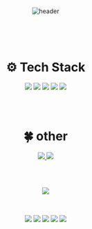 ### 
<div align="center">
  

![header](https://capsule-render.vercel.app/api?type=Venom&color=FFE4E1&height=150&section=header&text=🌼ae_Ong🌼&fontColor=8e7cc3&fontSize=50&animation=fadeIn&fontAlignY=55)


  <br/><br/><br/>
### <h1>⚙️ Tech Stack </h1>
<img src="https://img.shields.io/badge/Github-black?style=flat-square&logo=github&logoColor=#9B9B9B"/> <img src="https://img.shields.io/badge/Spring Boot-green?style=flat-square&logo=Springboot&logoColor=CC6699"/> <img src="https://img.shields.io/badge/JAVA-yellow?style=flat-square&logo=IntelliJidea&logoColor=000000"/> <img src="https://img.shields.io/badge/MySQL-blue?style=flat-square&logo=MariaDB&logoColor=000000"/> <img src="https://img.shields.io/badge/Gradle-gray?style=flat-square&logo=gradle&logoColor=#24A47F"/> 
<br/>
<!-- <div style="display: flex; align-items: flex-start;">
<img src="https://techstack-generator.vercel.app/github-icon.svg" alt="icon" width="65" height="65" />
<img src="https://techstack-generator.vercel.app/java-icon.svg" alt="icon" width="65" height="65" />
<img src="https://techstack-generator.vercel.app/mysql-icon.svg" alt="icon" width="65" height="65" />-->
<br/><br/>
  
### <h1>🍀 other</h1>
<a href="https://liuxueshenghuo.tistory.com/" target="_blank"><img src="https://img.shields.io/badge/TISTORY-ff5500?styleflat-square&logo=tistory&logoColor=ffffff"/>
<a href="https://watery-school-5c0.notion.site/JAVA-8633fd35cbd84127bae1c229a1f5d014?pvs=4" target="_blank"><img src="https://img.shields.io/badge/NOTION-black?styleflat-square&logo=Notion&logoColor=white"/>
</a>

<br/><br/>

<a href="https://github.com/yangaeyoung"><img src="https://hits.seeyoufarm.com/api/count/incr/badge.svg?url=https%3A%2F%2Fgithub.com%2Fsoyeon207&count_bg=%23000000&title_bg=%23000000&icon=github.svg&icon_color=%23E7E7E7&title=GitHub&edge_flat=false)"/></a> 
<br/><br/><br/>
<!--[![Top Langs](https://github-readme-stats.vercel.app/api/top-langs/?username=yangaeyoung&layout=compact)](https://github.com/yangaeyoung) -->




![](http://github-profile-summary-cards.vercel.app/api/cards/profile-details?username=yangaeyoung&theme=graywhite)
![](http://github-profile-summary-cards.vercel.app/api/cards/repos-per-language?username=yangaeyoung&theme=graywhite)
![](http://github-profile-summary-cards.vercel.app/api/cards/most-commit-language?username=yangaeyoung&theme=graywhite)
![](http://github-profile-summary-cards.vercel.app/api/cards/stats?username=yangaeyoung&theme=graywhite)
![](http://github-profile-summary-cards.vercel.app/api/cards/productive-time?username=yangaeyoung&theme=graywhite&utcOffset=8)

</div>





<!--
**yangaeyoung/yangaeyoung** is a ✨ _special_ ✨ repository because its `README.md` (this file) appears on your GitHub profile.

Here are some ideas to get you started:

- 🔭 I’m currently working on ...
- 🌱 I’m currently learning ...
- 👯 I’m looking to collaborate on ...
- 🤔 I’m looking for help with ...
- 💬 Ask me about ...
- 📫 How to reach me: ...
- 😄 Pronouns: ...
- ⚡ Fun fact: ...
-->
